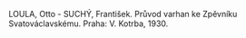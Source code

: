 LOULA, Otto - SUCHÝ, František. Průvod varhan ke Zpěvníku Svatováclavskému. Praha: V. Kotrba, 1930. 
